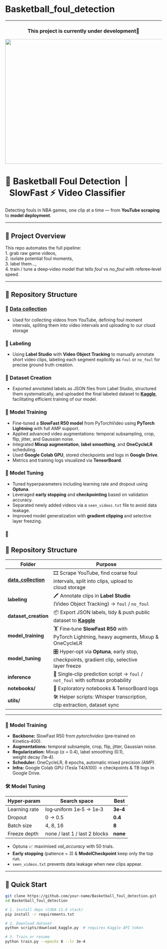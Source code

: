 # Basketball_foul_detection
---

<h3 align="center">This project is currently under development🙂</h3>

<div align="center">
  <img height="400" width="840" src="https://user-images.githubusercontent.com/74038190/225813708-98b745f2-7d22-48cf-9150-083f1b00d6c9.gif"  />
</div>

<!-- ────────────────────────────────────────────────────────────────────────── -->
# 🏀 Basketball Foul Detection  |  SlowFast ⚡ Video Classifier
Detecting fouls in NBA games, one clip at a time — from **YouTube scraping** to **model deployment**.

---

## 🌟 Project Overview
This repo automates the full pipeline:  
1. grab raw game videos,  
2. isolate potential foul moments,  
3. label them...,           
4. train / tune a deep‐video model that tells *foul* vs *no_foul* with referee‑level speed.

---


## 📂 Repository Structure

### 📁 **[Data collection](https://github.com/vkalinovski/-Basketball_foul_detection/tree/main/data_collection)**
- Used for collecting videos from YouTube, defining foul moment intervals, spliting them into video intervals and uploading to our cloud storage

### 📁 Labeling
- Using **Label Studio** with **Video Object Tracking** to manually annotate short video clips, labeling each segment explicitly as `foul` or `no_foul` for precise ground truth creation.

### 📁 Dataset Creation
- Exported annotated labels as JSON files from Label Studio, structured them systematically, and uploaded the final labeled dataset to [**Kaggle**](https://www.kaggle.com/datasets/sesmlhs/foul-detection-test/data?select=M16.mp4), facilitating efficient training of our model.

### 📁 Model Training
- Fine-tuned a **SlowFast R50 model** from PyTorchVideo using **PyTorch Lightning** with full AMP support.
- Applied advanced video augmentations: temporal subsampling, crop, flip, jitter, and Gaussian noise.
- Integrated **Mixup augmentation**, **label smoothing**, and **OneCycleLR** scheduling.
- Used **Google Colab GPU**, stored checkpoints and logs in **Google Drive**.
- Metrics and training logs visualized via **TensorBoard**.

### 📁 Model Tuning
- Tuned hyperparameters including learning rate and dropout using **Optuna**.
- Leveraged **early stopping** and **checkpointing** based on validation accuracy.
- Separated newly added videos via a `seen_videos.txt` file to avoid data leakage.
- Improved model generalization with **gradient clipping** and selective layer freezing.

### 📁 



## 📂 Repository Structure

| Folder | Purpose |
| ------ | ------- |
| **[data_collection](https://github.com/vkalinovski/-Basketball_foul_detection/tree/main/data_collection)** | 🎞️ Scrape YouTube, find coarse foul intervals, split into clips, upload to cloud storage |
| **labeling** | 🖍️ Annotate clips in **Label Studio** (Video Object Tracking) → `foul` / `no_foul` |
| **dataset_creation** | 📦 Export JSON labels, tidy & push public dataset to **[Kaggle](https://www.kaggle.com/datasets/sesmlhs/foul-detection-test/data?select=M16.mp4)** |
| **model_training** | 🏋️ Fine‑tune **SlowFast R50** with PyTorch Lightning, heavy augments, Mixup & OneCycleLR |
| **model_tuning** | 🎛️ Hyper‑opt via **Optuna**, early stop, checkpoints, gradient clip, selective layer freeze |
| **inference** | 🚀 Single‑clip prediction script → `foul` / `not_foul` with softmax probability |
| **notebooks/** | 📒 Exploratory notebooks & TensorBoard logs |
| **utils/** | 🛠️ Helper scripts: Whisper transcription, clip extraction, dataset sync |

---

### 🔧 Model Training
- **Backbone:** SlowFast R50 from *pytorchvideo* (pre‑trained on Kinetics‑400).  
- **Augmentations:** temporal subsample, crop, flip, jitter, Gaussian noise.  
- **Regularization:** Mixup (α = 0.4), label smoothing (0.1), weight decay (1e‑4).  
- **Scheduler:** OneCycleLR, 8 epochs, automatic mixed precision *(AMP)*.  
- **Infra:** Google Colab GPU (Tesla T4/A100) → checkpoints & TB logs in Google Drive.

### 🛠️ Model Tuning
| Hyper‑param | Search space | Best |
| ----------- | ------------ | ---- |
| Learning rate | log‑uniform 1e‑5 → 1e‑3 | **3e‑4** |
| Dropout | 0 → 0.5 | **0.4** |
| Batch size | 4, 8, 16 | **8** |
| Freeze depth | none / last 1 / last 2 blocks | **none** |

- Optuna 📈 maximised *val_accuracy* with 50 trials.  
- **Early stopping** (patience = 3) & **ModelCheckpoint** keep only the top run.  
- `seen_videos.txt` prevents data leakage when new clips appear.

---

## 🚀 Quick Start
```bash
git clone https://github.com/your‑name/Basketball_foul_detection.git
cd Basketball_foul_detection

# 1. Install deps (CUDA 11.8 stack)
pip install -r requirements.txt

# 2. Download dataset
python scripts/download_kaggle.py  # requires Kaggle API token

# 3. Train or resume
python train.py --epochs 8 --lr 3e-4

